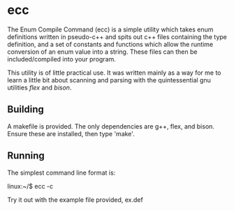 ecc
===

The Enum Compile Command (ecc) is a simple utility which takes enum definitions written in pseudo-c++ and spits out
c++ files containing the type definition, and a set of constants and functions which allow the runtime conversion
of an enum value into a string. These files can then be included/compiled into your program. 

This utility is of little practical use. It was written mainly as a way for me to learn a little bit about scanning
and parsing with the quintessential gnu utilities _flex_ and _bison_.

Building
--------

A makefile is provided. The only dependencies are g++, flex, and bison. Ensure these are installed, then type 'make'. 

Running
-------

The simplest command line format is:

linux:~/$ ecc -c <inputfile>

Try it out with the example file provided, ex.def
